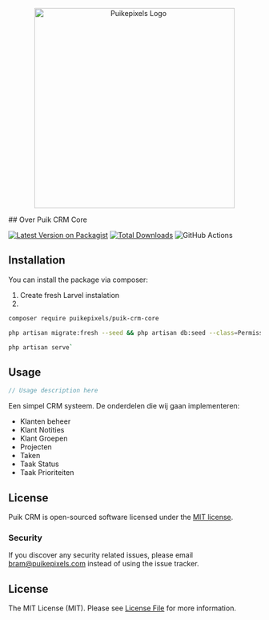 <p align="center"><a href="https://puikepixels.com" target="_blank"><img src="https://puikepixels.com/wp-content/uploads/2022/11/Logo_pp.svg" width="400" alt="Puikepixels Logo"></a></p>
## Over Puik CRM Core

[![Latest Version on Packagist](https://img.shields.io/packagist/v/puikepixels/puik-crm-core.svg?style=flat-square)](https://packagist.org/packages/puikepixels/puik-crm-core)
[![Total Downloads](https://img.shields.io/packagist/dt/puikepixels/puik-crm-core.svg?style=flat-square)](https://packagist.org/packages/puikepixels/puik-crm-core)
![GitHub Actions](https://github.com/puikepixels/puik-crm-core/actions/workflows/main.yml/badge.svg)


## Installation

You can install the package via composer:

1. Create fresh Larvel instalation
2. 

```bash
composer require puikepixels/puik-crm-core

php artisan migrate:fresh --seed && php artisan db:seed --class=PermissionsSeeder

php artisan serve`

```

## Usage

```php
// Usage description here
```




Een simpel CRM systeem. De onderdelen die wij gaan implementeren:
- Klanten beheer
- Klant Notities
- Klant Groepen
- Projecten
- Taken
- Taak Status
- Taak Prioriteiten





## License

Puik CRM is open-sourced software licensed under the [MIT license](https://opensource.org/licenses/MIT).


### Security

If you discover any security related issues, please email bram@puikepixels.com instead of using the issue tracker.


## License

The MIT License (MIT). Please see [License File](LICENSE.md) for more information.

